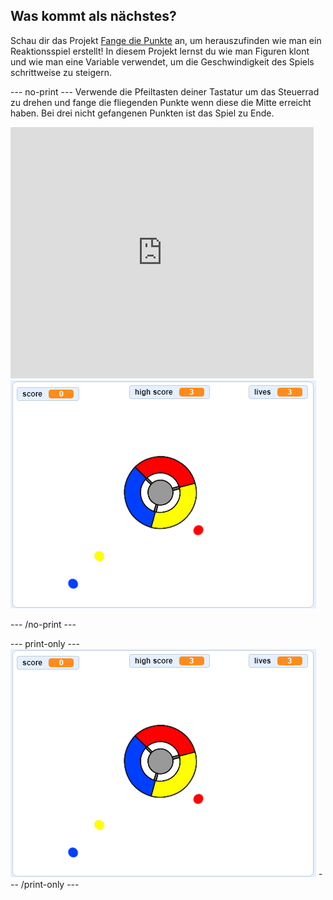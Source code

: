 ## Was kommt als nächstes?

Schau dir das Projekt [Fange die Punkte](https://projects.raspberrypi.org/en/projects/catch-the-dots?utm_source=pathway&utm_medium=whatnext&utm_campaign=projects) an, um herauszufinden wie man ein Reaktionsspiel erstellt! In diesem Projekt lernst du wie man Figuren klont und wie man eine Variable verwendet, um die Geschwindigkeit des Spiels schrittweise zu steigern.

\--- no-print \--- Verwende die Pfeiltasten deiner Tastatur um das Steuerrad zu drehen und fange die fliegenden Punkte wenn diese die Mitte erreicht haben. Bei drei nicht gefangenen Punkten ist das Spiel zu Ende.

<div class="scratch-preview">
  <iframe allowtransparency="true" width="485" height="402" src="https://scratch.mit.edu/projects/embed/252923761/?autostart=false" frameborder="0" scrolling="no"></iframe>
  <img src="images/dots-final.png">
</div>

\--- /no-print \---

\--- print-only \--- ![Dots screenshot](images/dots-final.png) \--- /print-only \---